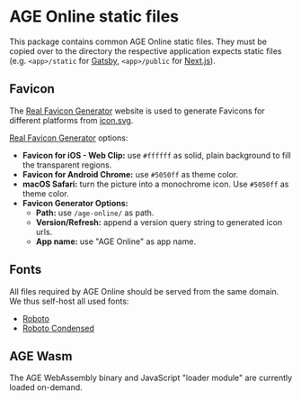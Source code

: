 # AGE Online static files

This package contains common AGE Online static files.
They must be copied over to the directory the respective application expects
static files
(e.g. `<app>/static` for [Gatsby](https://www.gatsbyjs.com/),
`<app>/public` for [Next.js](https://nextjs.org/)).

## Favicon

The [Real Favicon Generator](https://realfavicongenerator.net/) website is used
to generate Favicons for different platforms from [icon.svg](icon.svg).

[Real Favicon Generator](https://realfavicongenerator.net/) options:
* **Favicon for iOS - Web Clip:**
  use `#ffffff` as solid, plain background to fill the transparent regions.
* **Favicon for Android Chrome:**
  use `#5050ff` as theme color.
* **macOS Safari:**
  turn the picture into a monochrome icon.
  Use `#5050ff` as theme color.
* **Favicon Generator Options:**
    * **Path:**
      use `/age-online/` as path.
    * **Version/Refresh:**
      append a version query string to generated icon urls.
    * **App name:**
      use "AGE Online" as app name.


## Fonts

All files required by AGE Online should be served from the same domain.
We thus self-host all used fonts:

* [Roboto](https://google-webfonts-helper.herokuapp.com/fonts/roboto?subsets=latin)
* [Roboto Condensed](https://google-webfonts-helper.herokuapp.com/fonts/roboto-condensed?subsets=latin)


## AGE Wasm

The AGE WebAssembly binary and JavaScript "loader module" are currently loaded
on-demand.
